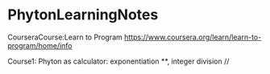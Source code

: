 # PhytonLearningNotes
CourseraCourse:Learn to Program
https://www.coursera.org/learn/learn-to-program/home/info

Course1: Phyton as calculator: exponentiation **, integer division //
